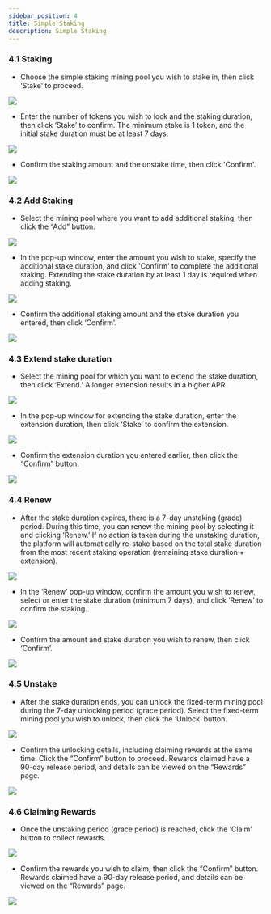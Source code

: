 ```yaml
---
sidebar_position: 4
title: Simple Staking
description: Simple Staking
---
```


### 4.1 **Staking**

-   Choose the simple staking mining pool you wish to stake in, then click ‘Stake’ to proceed.

![](/img/4.2.1.1.png)

-   Enter the number of tokens you wish to lock and the staking duration, then click ‘Stake’ to confirm. The minimum stake is 1 token, and the initial stake duration must be at least 7 days.

![](/img/4.2.1.2.png)

-   Confirm the staking amount and the unstake time, then click 'Confirm'.

![](/img/4.2.1.3.png)

### 4.2 **Add Staking**

-   Select the mining pool where you want to add additional staking, then click the “Add” button.

![](/img/4.2.2.1.png)

-   In the pop-up window, enter the amount you wish to stake, specify the additional stake duration, and click 'Confirm' to complete the additional staking. Extending the stake duration by at least 1 day is required when adding staking.

![](/img/4.2.2.2.png)

-   Confirm the additional staking amount and the stake duration you entered, then click ‘Confirm’.

![](/img/4.2.2.3.png)

### 4.3 **Extend stake duration**

-   Select the mining pool for which you want to extend the stake duration, then click ‘Extend.’ A longer extension results in a higher APR.

![](/img/4.2.3.1.png)

-   In the pop-up window for extending the stake duration, enter the extension duration, then click ‘Stake’ to confirm the extension.

![](/img/4.2.3.2.png)

-   Confirm the extension duration you entered earlier, then click the “Confirm” button.

![](/img/4.2.3.3.png)

### 4.4 **Renew**

-   After the stake duration expires, there is a 7-day unstaking (grace) period. During this time, you can renew the mining pool by selecting it and clicking ‘Renew.’ If no action is taken during the unstaking duration, the platform will automatically re-stake based on the total stake duration from the most recent staking operation (remaining stake duration + extension).

![](/img/4.2.4.1.png)

-   In the ‘Renew’ pop-up window, confirm the amount you wish to renew, select or enter the stake duration (minimum 7 days), and click ‘Renew’ to confirm the staking.

![](/img/4.2.4.2.png)

-   Confirm the amount and stake duration you wish to renew, then click ‘Confirm’.

![](/img/4.2.4.3.png)

### 4.5 **Unstake**

-   After the stake duration ends, you can unlock the fixed-term mining pool during the 7-day unlocking period (grace period). Select the fixed-term mining pool you wish to unlock, then click the ‘Unlock’ button.

![](/img/4.2.5.1.png)

-   Confirm the unlocking details, including claiming rewards at the same time. Click the “Confirm” button to proceed. Rewards claimed have a 90-day release period, and details can be viewed on the “Rewards” page.

![](/img/4.2.5.2.png)

### 4.6 **Claiming Rewards**

-   Once the unstaking period (grace period) is reached, click the ‘Claim’ button to collect rewards.

![](/img/4.2.6.1.png)

-   Confirm the rewards you wish to claim, then click the “Confirm” button. Rewards claimed have a 90-day release period, and details can be viewed on the “Rewards” page.

![](/img/4.2.6.2.png)